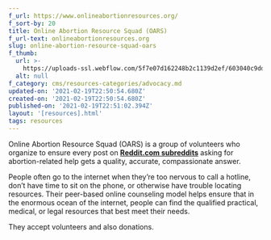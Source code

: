 ```yaml
---
f_url: https://www.onlineabortionresources.org/
f_sort-by: 20
title: Online Abortion Resource Squad (OARS)
f_url-text: onlineabortionresources.org
slug: online-abortion-resource-squad-oars
f_thumb:
  url: >-
    https://uploads-ssl.webflow.com/5f7e07d162248b2c1139d2ef/603040c9ddfaa853105b7a9a_oars-logo.png
  alt: null
f_category: cms/resources-categories/advocacy.md
updated-on: '2021-02-19T22:50:54.680Z'
created-on: '2021-02-19T22:50:54.680Z'
published-on: '2021-02-19T22:51:02.394Z'
layout: '[resources].html'
tags: resources
---
```


Online Abortion Resource Squad (OARS) is a group of volunteers who organize to ensure every post on [**Reddit.com subreddits**](https://www.reddit.com/r/abortion/) asking for abortion-related help gets a quality, accurate, compassionate answer.

People often go to the internet when they’re too nervous to call a hotline, don’t have time to sit on the phone, or otherwise have trouble locating resources. Their peer-based online counseling model helps ensure that in the enormous ocean of the internet, people can find the qualified practical, medical, or legal resources that best meet their needs.

They accept volunteers and also donations.

